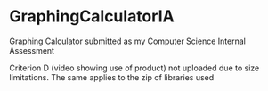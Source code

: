 # GraphingCalculatorIA
Graphing Calculator submitted as my Computer Science Internal Assessment

Criterion D (video showing use of product) not uploaded due to size limitations.
The same applies to the zip of libraries used
